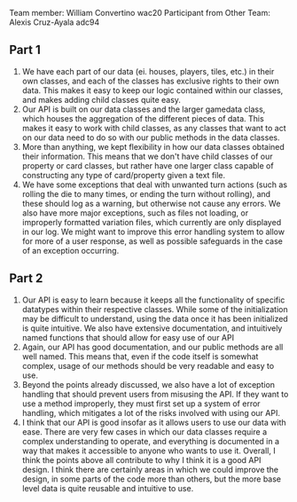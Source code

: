 Team member: William Convertino wac20
Participant from Other Team: Alexis Cruz-Ayala adc94

## Part 1

1. We have each part of our data (ei. houses, players, tiles, etc.) in their 
own classes, and each of the classes has exclusive rights to their own data. This 
makes it easy to keep our logic contained within our classes, and makes adding child 
classes quite easy.
2. Our API is built on our data classes and the larger gamedata class, which houses
the aggregation of the different pieces of data. This makes it easy to work with
child classes, as any classes that want to act on our data need to do so with our
public methods in the data classes.
3. More than anything, we kept flexibility in how our data classes obtained their information.
This means that we don't have child classes of our property or card classes, but rather have
one larger class capable of constructing any type of card/property given a text file.
4. We have some exceptions that deal with unwanted turn actions (such as rolling the die to many times,
or ending the turn without rolling), and these should log as a warning, but otherwise not cause any errors.
We also have more major exceptions, such as files not loading, or improperly formatted variation files, which
currently are only displayed in our log. We might want to improve this error handling system to
allow for more of a user response, as well as possible safeguards in the case of an exception occurring.
## Part 2
1. Our API is easy to learn because it keeps all the functionality of specific datatypes within their respective classes. 
While some of the initialization may be difficult to understand, using the data once it has been initialized is quite intuitive.
We also have extensive documentation, and intuitively named functions that should allow for easy use of our API
2. Again, our API has good documentation, and our public methods are all well named. This means that, even if the code itself is
somewhat complex, usage of our methods should be very readable and easy to use.
3. Beyond the points already discussed, we also have a lot of exception handling that should prevent users from
misusing the API. If they want to use a method improperly, they must first set up a system of error handling, which
mitigates a lot of the risks involved with using our API.
4. I think that our API is good insofar as it allows users to use our data with ease. There are very few cases in which
our data classes require a complex understanding to operate, and everything is documented in a way that makes
it accessible to anyone who wants to use it. Overall, I think the points above all contribute to why
I think it is a good API design. I think there are certainly areas in which we could improve the design, in some parts
of the code more than others, but the more base level data is quite reusable
 and intuitive to use.